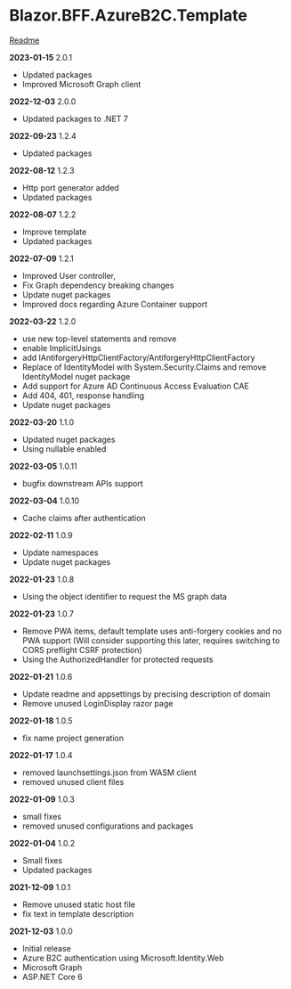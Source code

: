 # Blazor.BFF.AzureB2C.Template

[Readme](https://github.com/damienbod/Blazor.BFF.AzureB2C.Template/blob/main/README.md) 

**2023-01-15** 2.0.1
- Updated packages
- Improved Microsoft Graph client 

**2022-12-03** 2.0.0
- Updated packages to .NET 7

**2022-09-23** 1.2.4
- Updated packages

**2022-08-12** 1.2.3
- Http port generator added
- Updated packages

**2022-08-07** 1.2.2
- Improve template
- Updated packages

**2022-07-09** 1.2.1
- Improved User controller, 
- Fix Graph dependency breaking changes
- Update nuget packages
- Improved docs regarding Azure Container support

**2022-03-22** 1.2.0
- use new top-level statements and remove
- enable ImplicitUsings
- add IAntiforgeryHttpClientFactory/AntiforgeryHttpClientFactory
- Replace of IdentityModel with System.Security.Claims and remove IdentityModel nuget package
- Add support for Azure AD Continuous Access Evaluation CAE
- Add 404, 401, response handling
- Update nuget packages

**2022-03-20** 1.1.0
- Updated nuget packages
- Using nullable enabled

**2022-03-05** 1.0.11
- bugfix downstream APIs support

**2022-03-04** 1.0.10
- Cache claims after authentication

**2022-02-11** 1.0.9
- Update namespaces
- Update nuget packages

**2022-01-23** 1.0.8
- Using the object identifier to request the MS graph data

**2022-01-23** 1.0.7
- Remove PWA items, default template uses anti-forgery cookies and no PWA support
  (Will consider supporting this later, requires switching to CORS preflight CSRF protection)
- Using the AuthorizedHandler for protected requests

**2022-01-21** 1.0.6
- Update readme and appsettings by precising description of domain
- Remove unused LoginDisplay razor page

**2022-01-18** 1.0.5
- fix name project generation

**2022-01-17** 1.0.4
- removed launchsettings.json from WASM client
- removed unused client files

**2022-01-09** 1.0.3
- small fixes
- removed unused configurations and packages

**2022-01-04** 1.0.2
- Small fixes
- Updated packages

**2021-12-09** 1.0.1
- Remove unused static host file
- fix text in template description


**2021-12-03** 1.0.0
- Initial release 
- Azure B2C authentication using Microsoft.Identity.Web
- Microsoft Graph
- ASP.NET Core 6


